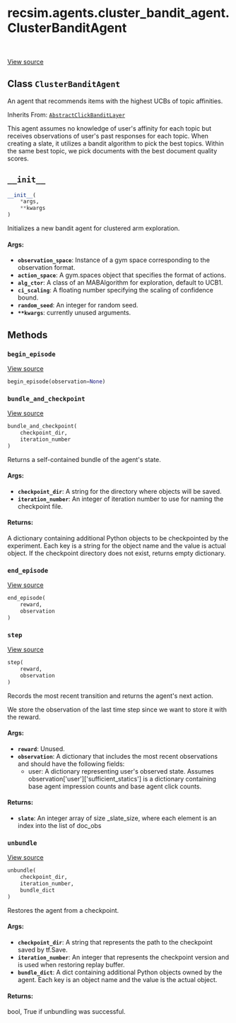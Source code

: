 <div itemscope itemtype="http://developers.google.com/ReferenceObject">
<meta itemprop="name" content="recsim.agents.cluster_bandit_agent.ClusterBanditAgent" />
<meta itemprop="path" content="Stable" />
<meta itemprop="property" content="__init__"/>
<meta itemprop="property" content="begin_episode"/>
<meta itemprop="property" content="bundle_and_checkpoint"/>
<meta itemprop="property" content="end_episode"/>
<meta itemprop="property" content="step"/>
<meta itemprop="property" content="unbundle"/>
</div>

# recsim.agents.cluster_bandit_agent.ClusterBanditAgent

<table class="tfo-notebook-buttons tfo-api" align="left">
</table>

<a target="_blank" href="https://github.com/google-research/recsim/agents/cluster_bandit_agent.py">View
source</a>

## Class `ClusterBanditAgent`

An agent that recommends items with the highest UCBs of topic affinities.

Inherits From:
[`AbstractClickBanditLayer`](../../../recsim/agents/layers/abstract_click_bandit/AbstractClickBanditLayer.md)

<!-- Placeholder for "Used in" -->

This agent assumes no knowledge of user's affinity for each topic but receives
observations of user's past responses for each topic. When creating a slate, it
utilizes a bandit algorithm to pick the best topics. Within the same best topic,
we pick documents with the best document quality scores.

<h2 id="__init__"><code>__init__</code></h2>

```python
__init__(
    *args,
    **kwargs
)
```

Initializes a new bandit agent for clustered arm exploration.

#### Args:

*   <b>`observation_space`</b>: Instance of a gym space corresponding to the
    observation format.
*   <b>`action_space`</b>: A gym.spaces object that specifies the format of
    actions.
*   <b>`alg_ctor`</b>: A class of an MABAlgorithm for exploration, default to
    UCB1.
*   <b>`ci_scaling`</b>: A floating number specifying the scaling of confidence
    bound.
*   <b>`random_seed`</b>: An integer for random seed.
*   <b>`**kwargs`</b>: currently unused arguments.

## Methods

<h3 id="begin_episode"><code>begin_episode</code></h3>

<a target="_blank" href="https://github.com/google-research/recsim/agent.py">View
source</a>

```python
begin_episode(observation=None)
```

<h3 id="bundle_and_checkpoint"><code>bundle_and_checkpoint</code></h3>

<a target="_blank" href="https://github.com/google-research/recsim/agent.py">View
source</a>

```python
bundle_and_checkpoint(
    checkpoint_dir,
    iteration_number
)
```

Returns a self-contained bundle of the agent's state.

#### Args:

*   <b>`checkpoint_dir`</b>: A string for the directory where objects will be
    saved.
*   <b>`iteration_number`</b>: An integer of iteration number to use for naming
    the checkpoint file.

#### Returns:

A dictionary containing additional Python objects to be checkpointed by the
experiment. Each key is a string for the object name and the value is actual
object. If the checkpoint directory does not exist, returns empty dictionary.

<h3 id="end_episode"><code>end_episode</code></h3>

<a target="_blank" href="https://github.com/google-research/recsim/agent.py">View
source</a>

```python
end_episode(
    reward,
    observation
)
```

<h3 id="step"><code>step</code></h3>

<a target="_blank" href="https://github.com/google-research/recsim/agents/layers/abstract_click_bandit.py">View
source</a>

```python
step(
    reward,
    observation
)
```

Records the most recent transition and returns the agent's next action.

We store the observation of the last time step since we want to store it with
the reward.

#### Args:

*   <b>`reward`</b>: Unused.
*   <b>`observation`</b>: A dictionary that includes the most recent
    observations and should have the following fields:
    -   user: A dictionary representing user's observed state. Assumes
        observation['user']['sufficient_statics'] is a dictionary containing
        base agent impression counts and base agent click counts.

#### Returns:

*   <b>`slate`</b>: An integer array of size _slate_size, where each element is
    an index into the list of doc_obs

<h3 id="unbundle"><code>unbundle</code></h3>

<a target="_blank" href="https://github.com/google-research/recsim/agent.py">View
source</a>

```python
unbundle(
    checkpoint_dir,
    iteration_number,
    bundle_dict
)
```

Restores the agent from a checkpoint.

#### Args:

*   <b>`checkpoint_dir`</b>: A string that represents the path to the checkpoint
    saved by tf.Save.
*   <b>`iteration_number`</b>: An integer that represents the checkpoint version
    and is used when restoring replay buffer.
*   <b>`bundle_dict`</b>: A dict containing additional Python objects owned by
    the agent. Each key is an object name and the value is the actual object.

#### Returns:

bool, True if unbundling was successful.
